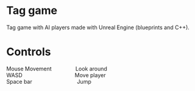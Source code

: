 # Tag game

Tag game with AI players made with Unreal Engine (blueprints and C++).

# Controls
Mouse Movement &nbsp;&nbsp;&nbsp;&nbsp;&nbsp;&nbsp;&nbsp;&nbsp;&nbsp;&nbsp;&nbsp;&nbsp;&nbsp;&nbsp;&nbsp;Look around<br/>
WASD &nbsp;&nbsp;&nbsp;&nbsp;&nbsp;&nbsp;&nbsp;&nbsp;&nbsp;&nbsp;&nbsp;&nbsp;&nbsp;&nbsp;&nbsp;&nbsp;&nbsp;&nbsp;&nbsp;&nbsp;&nbsp;&nbsp;&nbsp;&nbsp;&nbsp;&nbsp;&nbsp;&nbsp;
&nbsp;&nbsp;&nbsp;&nbsp;&nbsp;Move player<br/>
Space bar &nbsp;&nbsp;&nbsp;&nbsp;&nbsp;&nbsp;&nbsp;&nbsp;&nbsp;&nbsp;&nbsp;&nbsp;&nbsp;&nbsp;&nbsp;&nbsp;&nbsp;&nbsp;&nbsp;&nbsp;&nbsp;&nbsp;&nbsp;&nbsp;&nbsp;&nbsp;&nbsp;&nbsp;&nbsp;Jump
